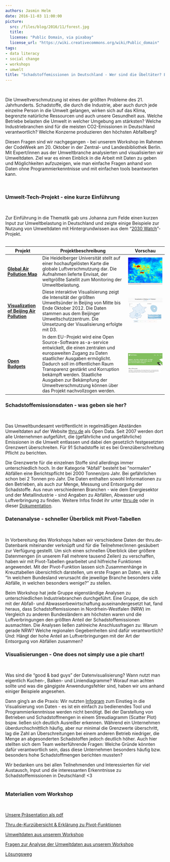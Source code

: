 ```yaml
---
authors: Jasmin Helm
date: 2016-11-03 11:00:00
picture:
  src: /files/blog/2016/11/forest.jpg
  title: 
  license: "Public Domain, via pixabay"
  license_url: "https://wiki.creativecommons.org/wiki/Public_domain"
tags:
- data literacy
- social change
- workshops
- umwelt
title: "Schadstoffemissionen in Deutschland - Wer sind die Übeltäter? Ein Rückblick unseres Workshops zur Analyse und Visualisierung von Umweltdaten"
---
```


<br/>

Die Umweltverschmutzung ist eines der größten Probleme des 21. Jahrhunderts. Schadstoffe, die durch die Industrie, aber auch durch jede einzelne Person in die Umwelt gelangen, wirken sich auf das Klima, begrenzte natürliche Ressourcen und auch unsere Gesundheit aus. Welche Betriebe belasten die Umwelt in welcher Umgebung am stärksten? Welche Industriebranchen sind für die meisten CO2-Emissionen in Deutschland verantwortlich? Welche Konzerne produzieren den höchsten Abfallberg?

Diesen Fragen sind wir nachgegangen - bei unserem Workshop im Rahmen der CodeWeek am 20. Oktober in der Zentral- und Landesbibliothek Berlin. Mit Expert/innen aus der Umweltbranche analysierten und visualisierten wir Umweltdaten. Ziel war es einen Einblick in die Arbeit mit Daten zu geben und Möglichkeiten aufzuzeigen, wie man einfache Fragen anhand von Daten ohne Programmierkenntnisse und mit einfachen tools beantworten kann.

<br/>


### Umwelt-Tech-Projekt - eine kurze Einführung
<br/>

Zur Einführung in die Thematik gab uns Johanna zum Felde  einen kurzen Input zur Umweltbelastung in Deutschland und zeigte einige Beispiele zur Nutzung von Umweltdaten mit Hintergrundwissen aus dem “[2030 Watch](https://2030-watch.de/)”-Projekt.
<br/>
<br/>

Projekt | Projektbeschreibung | Vorschau
------------ | -------------  | ------------- 
[**Global Air Pollution Map**](http://www.esa.int/Our_Activities/Observing_the_Earth/Envisat/Global_air_pollution_map_produced_by_Envisat_s_SCIAMACHY) | Die Heidelberger Universität stellt auf einer hochaufgelösten Karte die globale Luftverschmutzung dar. Die Aufnahmen lieferte Envisat, der weltgrößte Satellit zum Monitoring der Umweltbelastung. | ![Air Pollution Map](/files/blog/2016/11/globalairpollutionmap.png "Air Pollution Map")
[**Visualization of Beijing Air Pollution**](http://scottcheng.github.io/bj-air-vis/) | Diese interaktive Visualisierung zeigt die Intensität der größten Umweltsünder in Beijing von Mitte bis Ende Oktober 2012. Die Daten stammen aus dem Beijinger Umweltschutzzentrum. Die Umsetzung der Visualisierung erfolgte mit D3. | ![Beijing Air Pollution](/files/blog/2016/11/airpollutionbeijing.jpg "Beijing Air Pollution")
 [**Open Budgets**](http://openbudgets.eu/) | In dem EU-Projekt wird eine Open Source-Software as-a-service entwickelt, die einen zentralen und europaweiten Zugang zu Daten staatlicher Ausgaben ermöglicht. Dadurch soll im öffentlichen Raum Transparenz gestärkt und Korruption bekämpft werden. Staatliche Ausgaben zur Bekämpfung der Umweltverschmutzung können über das Projekt nachvollzogen werden.  | ![Open Budgets](/files/blog/2016/11/openbudgets.jpg "Open Budgets")
 


### Schadstoffemissionsdaten - was geben sie her?
<br/>

Das Umweltbundesamt veröffentlicht in regelmäßigen Abständen Umweltdaten auf der Website [thru.de](http://www.thru.de/index.php?id=421) als Open Data. Seit 2007 werden dort alle Unternehmen aufgeführt, die (gefährliche und ungefährliche) Emissionen in die Umwelt entlassen und dabei den gesetzlich festgesetzten Grenzwert überschreiten. Für 91 Schadstoffe ist es bei Grenzüberschreitung Pflicht zu berichten. 

Die Grenzwerte für die einzelnen Stoffe sind allerdings immer unterschiedlich hoch. In der Kategorie “Abfall” besteht bei "normalen" Abfällen eine Berichtspflicht bei 2000 Tonnen/pro Jahr. Bei gefährlichen schon bei 2 Tonnen pro Jahr. Die Daten enthalten sowohl Informationen zu den Betrieben, als auch zur Menge, Messung und Entsorgung der Schadstoffe. Aus neun verschiedenen Branchen - wie dem Energiesektor und der Metallindustrie - sind Angaben zu Abfällen, Abwasser und Luftverbringung zu finden. Weitere Infos findet ihr unter [thru.de](http://www.thru.de/index.php?id=421) oder in dieser [Dokumentation](http://www.thru.de/fileadmin/SITE_MASTER/content/Dokumente/Downloads/Neu_Kurzanleitung_PRTR_offene_Datenbank_rev1c_150602.pdf).


### Datenanalyse - schneller Überblick mit Pivot-Tabellen
<br/>

In Vorbereitung des Workshops haben wir verschiedene Daten der thru.de-Datenbank miteinander verknüpft und für die Teilnehmer/innen gesäubert zur Verfügung gestellt. Um sich einen schnellen Überblick über größere Datenmengen (in unserem Fall mehrere tausend Zeilen) zu verschaffen, haben wir mit Pivot-Tabellen gearbeitet und hilfreiche Funktionen angewendet. Mit der Pivot-Funktion lassen sich Zusammenhänge in Kreuztabellen übersichtlich darstellen, um erste Fragen an Daten, wie z.B. “In welchem Bundesland verursacht die jeweilige Branche besonders viele Abfälle, in welchen besonders wenige?” zu stellen.

Beim Workshop hat jede Gruppe eigenständige Analysen zu unterschiedlichen Industriebranchen durchgeführt. Eine Gruppe, die sich mit der Abfall- und Abwasserbewirtschaftung auseinandergesetzt hat, fand heraus, dass Schadstoffemissionen in Nordrhein-Westfalen (NRW) im Vergleich zu anderen Bundesländern am höchsten waren und die Luftverbringungen den größten Anteil der Schadstoffemissionen ausmachten. Die Analysen ließen zahlreiche Anschlussfragen zu: Warum gerade NRW? Welche regionalen Gegebenheiten sind dafür verantwortlich? Und: Hängt der hohe Anteil an Luftverbringungen mit der Art der Entsorgung von Abfällen zusammen?


### Visualisierungen - One does not simply use a pie chart!

<br/>


Was sind die “good & bad guys” der Datenvisualisierung? Wann nutzt man eigentlich Kuchen-, Balken- und Liniendiagramme? Worauf man achten sollte und was die gängigste Anwendungsfehler sind, haben wir uns anhand einiger Beispiele angesehen.

Dann ging’s an die Praxis: Wir nutzten [Infogram](https://infogr.am/) zum Einstieg in die Visualisierung von Daten - es ist ein einfach zu bedienendes Tool und Programmierkenntnisse werden nicht benötigt. Bei der Darstellung von Betrieben und Schadstoffmengen in einem Streudiagramm (Scatter Plot) bspw. ließen sich deutlich Ausreißer erkennen. Während ein Unternehmen überdurchschnittlich häufig, aber nur minimal die Grenzwerte überschritt, lag die Zahl an Überschreitungen bei einem anderen Betrieb niedriger, die Menge an abgesonderten Schadstoffen jedoch deutlich höher. Auch hier stellten sich dem Team weiterführende Fragen: Welche Gründe könnten dafür verantwortlich sein, dass diese Unternehmen besonders häufig bzw. besonders hohe Schadstoffmengen berichten mussten?

Wir bedanken uns bei allen Teilnehmenden und Interessierten für viel Austausch, Input und die interessanten Erkenntnisse zu Schadstoffemissionen in Deutschland! <3
<br/>
<br/>



### Materialien vom Workshop

<br/>

[Unsere Präsentation als pdf](/files/downloads/workshops/slides-codeweek-1016.pdf)

[Thru.de-Kurzübersicht & Erklärung zu Pivot-Funktionen](/files/downloads/workshops/hintergrund.pdf)

[Umweltdaten aus unserem Workshop](https://drive.google.com/drive/folders/0B8GaLtzJXlwdMm14ZG5nNVpMZ0U?usp=sharing)

[Fragen zur Analyse der Umweltdaten aus unserem Workshop](/files/downloads/workshops/fragen-analyse.pdf)

[Lösungsweg](/files/downloads/workshops/loesungen.pdf)